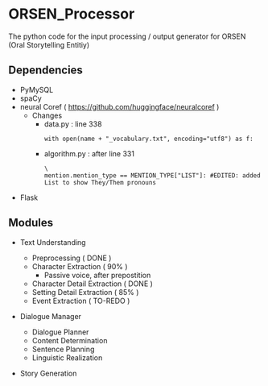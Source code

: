 # ORSEN_Processor
The python code for the input processing / output generator for ORSEN (Oral Storytelling Entitiy)

## Dependencies
- PyMySQL
- spaCy
- neural Coref ( https://github.com/huggingface/neuralcoref )
  - Changes
    - data.py : line 338 
        ```
        with open(name + "_vocabulary.txt", encoding="utf8") as f:
        ```
    - algorithm.py : after line 331
        ```
        \
        mention.mention_type == MENTION_TYPE["LIST"]: #EDITED: added List to show They/Them pronouns
        ```
- Flask

## Modules
- Text Understanding
  - Preprocessing ( DONE )
  - Character Extraction ( 90% )
    - Passive voice, after prepostition
  - Character Detail Extraction ( DONE )
  - Setting Detail Extraction ( 85% )
  - Event Extraction ( TO-REDO )
  
- Dialogue Manager
  - Dialogue Planner
  - Content Determination
  - Sentence Planning
  - Linguistic Realization

- Story Generation
